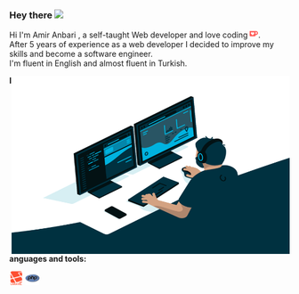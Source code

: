 ### Hey there <img src="https://media.giphy.com/media/hvRJCLFzcasrR4ia7z/giphy.gif" width="25px">

Hi I'm Amir Anbari , a self-taught Web developer and love coding  <img alt="Love coding" width="15px" src="https://raw.githubusercontent.com/amiranbari/amiranbari/main/assets/kofi.svg"/>. 
<br />
After 5 years of experience as a web developer I decided to improve my skills and become a software engineer.
<br />
I'm fluent in English and almost fluent in Turkish.

<img align="right" alt="GIF" src="https://raw.githubusercontent.com/amiranbari/amiranbari/main/assets/code.gif" width="500" height="320" />

**languages and tools:**  

<code><img height="25" src="https://raw.githubusercontent.com/amiranbari/amiranbari/main/assets/laravel-plain-wordmark.svg"></code>
<code><img height="25" src="https://raw.githubusercontent.com/amiranbari/amiranbari/main/assets/php.png"></code>







